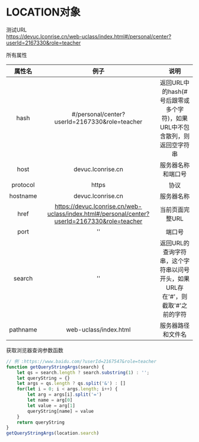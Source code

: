 # LOCATION对象

测试URL  
https://devuc.lconrise.cn/web-uclass/index.html#/personal/center?userId=2167330&role=teacher

所有属性  

|属性名|例子|说明|
|:---:|:---:|:---:|
|hash|#/personal/center?userId=2167330&role=teacher|返回URL中的hash(#号后跟零或多个字符)，如果URL中不包含散列，则返回空字符串
|host|devuc.lconrise.cn|服务器名称和端口号
|protocol|https|协议
|hostname|devuc.lconrise.cn|服务器名称
|href|https://devuc.lconrise.cn/web-uclass/index.html#/personal/center?userId=2167330&role=teacher|当前页面完整URL
|port|''|端口号|
|search|''|返回URL的查询字符串，这个字符串以问号开头，如果URL存在'#'，则截取'#'之前的字符
|pathname|web-uclass/index.html|服务器路径和文件名

获取浏览器查询参数函数
```js
// 例 :https://www.baidu.com/?userId=2167547&role=teacher
function getQueryStringArgs(search) {
    let qs = search.length ? search.substring(1) : '';
    let queryString = {}
    let args = qs.length ? qs.split('&') : []
    for(let i = 0; i < args.length; i++) {
        let arg = args[i].split('=')
        let name = arg[0]
        let value = arg[1]
        queryString[name] = value
    }
    return queryString
}
getQueryStringArgs(location.search)
```
